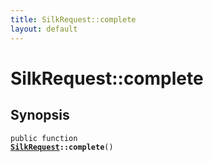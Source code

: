 ```yaml
---
title: SilkRequest::complete
layout: default
---
```


# SilkRequest::complete

## Synopsis

<code>public function <b><a href="SilkRequest">SilkRequest</a>::complete</b>()</code>

